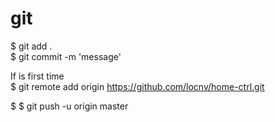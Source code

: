# git

$ git add .  
$ git commit -m 'message'  

If is first time  
$ git remote add origin https://github.com/locnv/home-ctrl.git

$ $ git push -u origin master